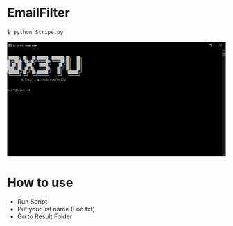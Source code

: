# EmailFilter

```bash
$ python Stripe.py
```

![](./img.png)

# How to use
 - Run Script
 - Put your list name (Foo.txt)
 - Go to Result Folder
